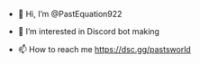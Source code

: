 - 👋 Hi, I’m @PastEquation922
- 👀 I’m interested in Discord bot making

- 📫 How to reach me https://dsc.gg/pastsworld

<!---
PastEquation922/PastEquation922 is a ✨ special ✨ repository because its `README.md` (this file) appears on your GitHub profile.
You can click the Preview link to take a look at your changes.
--->
